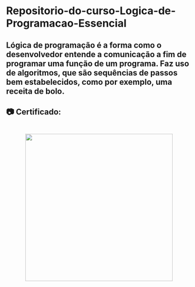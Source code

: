 # Repositorio-do-curso-Logica-de-Programacao-Essencial

## Lógica de programação é a forma como o desenvolvedor entende a comunicação a fim de programar uma função de um programa. Faz uso de algoritmos, que são sequências de passos bem estabelecidos, como por exemplo, uma receita de bolo.


## 📷 Certificado:

<h1 align="center">

<img src="https://github.com/nathanussk/Repositorio-do-curso-Logica-de-Programacao-Essencial/files/6785029/4FF0533E.pdf"
    height="400">

</h1>
